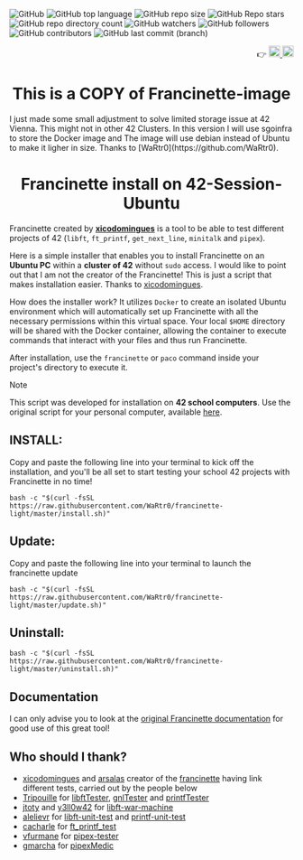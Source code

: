 ![GitHub](https://img.shields.io/github/license/WaRtr0/francinette-light) ![GitHub top language](https://img.shields.io/github/languages/top/WaRtr0/francinette-light) ![GitHub repo size](https://img.shields.io/github/repo-size/WaRtr0/francinette-light) ![GitHub Repo stars](https://img.shields.io/github/stars/WaRtr0/francinette-light) ![GitHub repo directory count](https://img.shields.io/github/directory-file-count/WaRtr0/francinette-light) ![GitHub watchers](https://img.shields.io/github/watchers/WaRtr0/francinette-light) ![GitHub followers](https://img.shields.io/github/followers/WaRtr0) ![GitHub contributors](https://img.shields.io/github/contributors/WaRtr0/francinette-light) ![GitHub last commit (branch)](https://img.shields.io/github/last-commit/WaRtr0/francinette-light/master)

<div align="right">
  👉
  <a href="https://github.com/WaRtr0/francinette-light/blob/master/README.md">
    <img height="20px" src="https://github-production-user-asset-6210df.s3.amazonaws.com/25512932/282272296-82e81111-e524-439b-b971-900ce90d0603.png" alt="en">
  </a>
   <a href="https://github.com/WaRtr0/francinette-light/blob/master/README_FR.md">
    <img height="20px" src="https://github-production-user-asset-6210df.s3.amazonaws.com/25512932/282272298-f8be0b14-1175-41e8-9ff9-91eb29c35779.png" alt="fr">
  </a>
</div>
<h1 align="center">This is a COPY of <strong>Francinette-image</strong></h1>
I just made some small adjustment to solve limited storage issue at 42 Vienna.
This might not in other 42 Clusters. In this version I will use sgoinfra to store the Docker image and The image will use debian instead of Ubuntu to make it ligher in size.
Thanks to [WaRtr0](https://github.com/WaRtr0).
<h1 align="center">Francinette install on <strong>42-Session-Ubuntu</strong></h1>

Francinette created by **[xicodomingues](https://github.com/xicodomingues)** is a tool to be able to test different projects of 42 (`libft`, `ft_printf`, `get_next_line`, `minitalk` and `pipex`).

Here is a simple installer that enables you to install Francinette on an **Ubuntu PC** within a **cluster of 42**  without `sudo` access. I would like to point out that I am not the creator of the Francinette! This is just a script that makes installation easier. Thanks to [xicodomingues](https://github.com/xicodomingues).

How does the installer work? It utilizes `Docker` to create an isolated Ubuntu environment which will automatically set up Francinette with all the necessary permissions within this virtual space. Your local `$HOME` directory will be shared with the Docker container, allowing the container to execute commands that interact with your files and thus run Francinette.

After installation, use the `francinette` or `paco` command inside your project's directory to execute it.

> [!note]
> This script was developed for installation on **42 school computers**. Use the original script for your personal computer, available [here](https://github.com/xicodomingues/francinette/tree/master#readme).

## INSTALL:

Copy and paste the following line into your terminal to kick off the installation, and you'll be all set to start testing your school 42 projects with Francinette in no time!

```shell
bash -c "$(curl -fsSL https://raw.githubusercontent.com/WaRtr0/francinette-light/master/install.sh)"
```

## Update:

Copy and paste the following line into your terminal to launch the francinette update

```shell
bash -c "$(curl -fsSL https://raw.githubusercontent.com/WaRtr0/francinette-light/master/update.sh)"
```

## Uninstall:

```shell
bash -c "$(curl -fsSL https://raw.githubusercontent.com/WaRtr0/francinette-light/master/uninstall.sh)"
```
## Documentation

I can only advise you to look at the [original Francinette documentation](https://github.com/xicodomingues/francinette/tree/master#readme) for good use of this great tool!

## Who should I thank?

* [xicodomingues](https://github.com/xicodomingues) and [arsalas](https://github.com/arsalas) creator of the [francinette](https://github.com/xicodomingues/francinette) having link different tests, carried out by the people below
* [Tripouille](https://github.com/Tripouille) for [libftTester](https://github.com/Tripouille/libftTester), [gnlTester](https://github.com/Tripouille/gnlTester) and [printfTester](https://github.com/Tripouille/printfTester)
* [jtoty](https://github.com/jtoty) and [y3ll0w42](https://github.com/y3ll0w42) for [libft-war-machine](https://github.com/y3ll0w42/libft-war-machine)
* [alelievr](https://github.com/alelievr) for [libft-unit-test](https://github.com/alelievr/libft-unit-test) and [printf-unit-test](https://github.com/alelievr/printf-unit-test)
* [cacharle](https://github.com/cacharle) for [ft_printf_test](https://github.com/cacharle/ft_printf_test)
* [vfurmane](https://github.com/vfurmane) for [pipex-tester](https://github.com/vfurmane/pipex-tester)
* [gmarcha](https://github.com/gmarcha) for [pipexMedic](https://github.com/gmarcha/pipexMedic)

